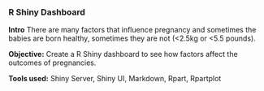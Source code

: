 
### R Shiny Dashboard

**Intro**  There are many factors that influence pregnancy and sometimes the babies are born healthy, sometimes they are not (<2.5kg or <5.5 pounds). 

**Objective:** Create a R Shiny dashboard to see how factors affect the outcomes of pregnancies. 


**Tools used:** Shiny Server, Shiny UI, Markdown, Rpart, Rpartplot

